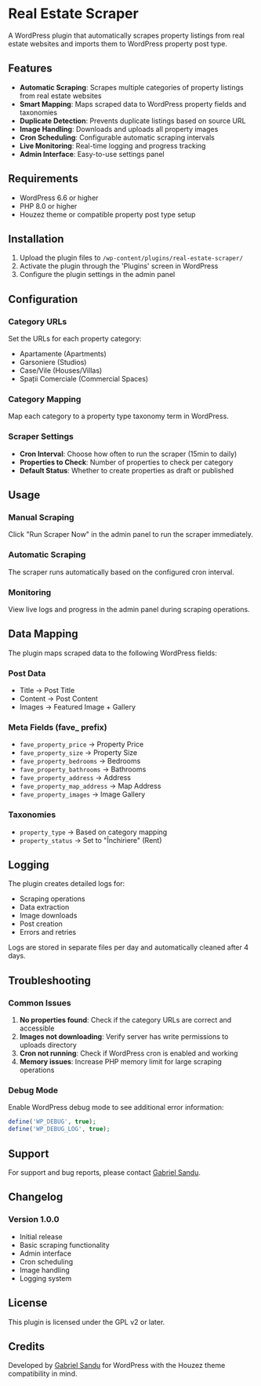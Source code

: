 # Real Estate Scraper

A WordPress plugin that automatically scrapes property listings from real estate websites and imports them to WordPress property post type.

## Features

- **Automatic Scraping**: Scrapes multiple categories of property listings from real estate websites
- **Smart Mapping**: Maps scraped data to WordPress property fields and taxonomies
- **Duplicate Detection**: Prevents duplicate listings based on source URL
- **Image Handling**: Downloads and uploads all property images
- **Cron Scheduling**: Configurable automatic scraping intervals
- **Live Monitoring**: Real-time logging and progress tracking
- **Admin Interface**: Easy-to-use settings panel

## Requirements

- WordPress 6.6 or higher
- PHP 8.0 or higher
- Houzez theme or compatible property post type setup

## Installation

1. Upload the plugin files to `/wp-content/plugins/real-estate-scraper/`
2. Activate the plugin through the 'Plugins' screen in WordPress
3. Configure the plugin settings in the admin panel

## Configuration

### Category URLs
Set the URLs for each property category:
- Apartamente (Apartments)
- Garsoniere (Studios)
- Case/Vile (Houses/Villas)
- Spații Comerciale (Commercial Spaces)

### Category Mapping
Map each category to a property type taxonomy term in WordPress.

### Scraper Settings
- **Cron Interval**: Choose how often to run the scraper (15min to daily)
- **Properties to Check**: Number of properties to check per category
- **Default Status**: Whether to create properties as draft or published

## Usage

### Manual Scraping
Click "Run Scraper Now" in the admin panel to run the scraper immediately.

### Automatic Scraping
The scraper runs automatically based on the configured cron interval.

### Monitoring
View live logs and progress in the admin panel during scraping operations.

## Data Mapping

The plugin maps scraped data to the following WordPress fields:

### Post Data
- Title → Post Title
- Content → Post Content
- Images → Featured Image + Gallery

### Meta Fields (fave_ prefix)
- `fave_property_price` → Property Price
- `fave_property_size` → Property Size
- `fave_property_bedrooms` → Bedrooms
- `fave_property_bathrooms` → Bathrooms
- `fave_property_address` → Address
- `fave_property_map_address` → Map Address
- `fave_property_images` → Image Gallery

### Taxonomies
- `property_type` → Based on category mapping
- `property_status` → Set to "Închiriere" (Rent)

## Logging

The plugin creates detailed logs for:
- Scraping operations
- Data extraction
- Image downloads
- Post creation
- Errors and retries

Logs are stored in separate files per day and automatically cleaned after 4 days.

## Troubleshooting

### Common Issues

1. **No properties found**: Check if the category URLs are correct and accessible
2. **Images not downloading**: Verify server has write permissions to uploads directory
3. **Cron not running**: Check if WordPress cron is enabled and working
4. **Memory issues**: Increase PHP memory limit for large scraping operations

### Debug Mode

Enable WordPress debug mode to see additional error information:
```php
define('WP_DEBUG', true);
define('WP_DEBUG_LOG', true);
```

## Support

For support and bug reports, please contact [Gabriel Sandu](https://github.com/gabrrrielll).

## Changelog

### Version 1.0.0
- Initial release
- Basic scraping functionality
- Admin interface
- Cron scheduling
- Image handling
- Logging system

## License

This plugin is licensed under the GPL v2 or later.

## Credits

Developed by [Gabriel Sandu](https://github.com/gabrrrielll) for WordPress with the Houzez theme compatibility in mind.
